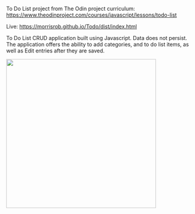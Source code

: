 To Do List project from The Odin project curriculum: https://www.theodinproject.com/courses/javascript/lessons/todo-list

Live: https://morrisrob.github.io/Todo/dist/index.html

To Do List CRUD application built using Javascript.  Data does not persist.  The application offers the ability to add categories, and to do list items, as well as Edit entries after they are saved.

<img src="calculator.png" height="400">
